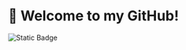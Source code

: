 <h1 align="left"> 📡 Welcome to my GitHub!</h1>
<!-- <h3 align="center">A Post-Doctoral Researcher at the Acedemia Sinica Institute of Astronomy and Astrophysics</h3> -->

![Static Badge](https://img.shields.io/badge/NASA_ADS-My_Papers-blue.svg?style=flat-square&link=https://ui.adsabs.harvard.edu/search/q=orcid%3A0000-0003-0334-1583&sort=date+desc)
